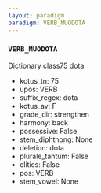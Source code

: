 ```yaml
---
layout: paradigm
paradigm: VERB_MUODOTA
---
```

### ` VERB_MUODOTA `

Dictionary class75 dota
* kotus_tn: 75
* upos: VERB
* suffix_regex: dota
* kotus_av: F
* grade_dir: strengthen
* harmony: back
* possessive: False
* stem_diphthong: None
* deletion: dota
* plurale_tantum: False
* clitics: False
* pos: VERB
* stem_vowel: None
